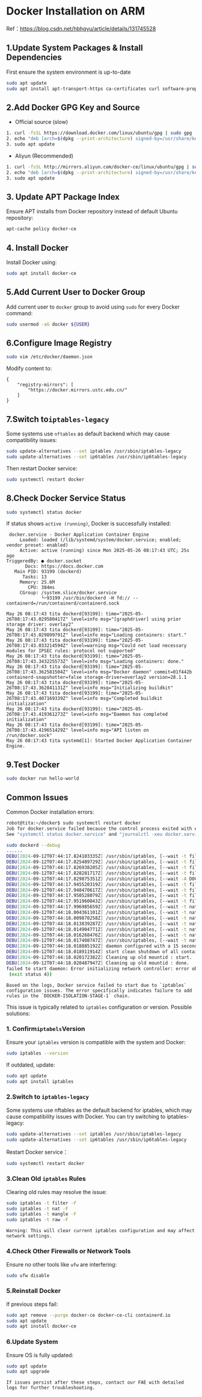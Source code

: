 # Docker Installation on ARM
<!-- ```{toctree}
:maxdepth: 1
:glob:
```
------ -->

Ref：https://blog.csdn.net/hbhgyu/article/details/131745528

## 1.Update System Packages & Install Dependencies
First ensure the system environment is up-to-date
```bash
sudo apt update
sudo apt install apt-transport-https ca-certificates curl software-properties-common
```

## 2.Add Docker GPG Key and Source
- Official source (slow)
```bash
1. curl -fsSL https://download.docker.com/linux/ubuntu/gpg | sudo gpg --dearmor -o /usr/share/keyrings/docker-archive-keyring.gpg
2. echo "deb [arch=$(dpkg --print-architecture) signed-by=/usr/share/keyrings/docker-archive-keyring.gpg] https://download.docker.com/linux/ubuntu $(lsb_release -cs) stable" | sudo tee /etc/apt/sources.list.d/docker.list > /dev/null
3. sudo apt update
```
- Aliyun (Recommended)
```bash
1. curl -fsSL http://mirrors.aliyun.com/docker-ce/linux/ubuntu/gpg | sudo gpg --dearmor -o /usr/share/keyrings/docker-archive-keyring.gpg
2. echo "deb [arch=$(dpkg --print-architecture) signed-by=/usr/share/keyrings/docker-archive-keyring.gpg] http://mirrors.aliyun.com/docker-ce/linux/ubuntu $(lsb_release -cs) stable" | sudo tee /etc/apt/sources.list.d/docker.list > /dev/null
3. sudo apt update
```
## 3. Update APT Package Index
Ensure APT installs from Docker repository instead of default Ubuntu repository:
```bash
apt-cache policy docker-ce
```

## 4. Install Docker
Install Docker using:
```bash
sudo apt install docker-ce
```
## 5.Add Current User to Docker Group
Add current user to `docker` group to avoid using `sudo` for every Docker command:
```bash
sudo usermod -aG docker ${USER}
```

## 6.Configure Image Registry
```bash
sudo vim /etc/docker/daemon.json
```
Modify content to:
```
{
    "registry-mirrors": [
        "https://docker.mirrors.ustc.edu.cn/"
    ]
}

```
## 7.Switch to`iptables-legacy`
Some systems use `nftables` as default backend which may cause compatibility issues:
```bash
sudo update-alternatives --set iptables /usr/sbin/iptables-legacy
sudo update-alternatives --set ip6tables /usr/sbin/ip6tables-legacy
```
Then restart Docker service:
```bash
sudo systemctl restart docker
```
## 8.Check Docker Service Status
```bash
sudo systemctl status docker
```
If status shows `active (running)`, Docker is successfully installed:
```
 docker.service - Docker Application Container Engine
     Loaded: loaded (/lib/systemd/system/docker.service; enabled; vendor preset: enabled)
     Active: active (running) since Mon 2025-05-26 08:17:43 UTC; 25s ago
TriggeredBy: ● docker.socket
       Docs: https://docs.docker.com
   Main PID: 93199 (dockerd)
      Tasks: 13
     Memory: 25.6M
        CPU: 384ms
     CGroup: /system.slice/docker.service
             └─93199 /usr/bin/dockerd -H fd:// --containerd=/run/containerd/containerd.sock

May 26 08:17:43 tita dockerd[93199]: time="2025-05-26T08:17:43.029580417Z" level=info msg="[graphdriver] using prior storage driver: overlay2"
May 26 08:17:43 tita dockerd[93199]: time="2025-05-26T08:17:43.029899791Z" level=info msg="Loading containers: start."
May 26 08:17:43 tita dockerd[93199]: time="2025-05-26T08:17:43.033214594Z" level=warning msg="Could not load necessary modules for IPSEC rules: protocol not supported"
May 26 08:17:43 tita dockerd[93199]: time="2025-05-26T08:17:43.343225573Z" level=info msg="Loading containers: done."
May 26 08:17:43 tita dockerd[93199]: time="2025-05-26T08:17:43.362581504Z" level=info msg="Docker daemon" commit=01f442b containerd-snapshotter=false storage-driver=overlay2 version=28.1.1
May 26 08:17:43 tita dockerd[93199]: time="2025-05-26T08:17:43.362841131Z" level=info msg="Initializing buildkit"
May 26 08:17:43 tita dockerd[93199]: time="2025-05-26T08:17:43.407169339Z" level=info msg="Completed buildkit initialization"
May 26 08:17:43 tita dockerd[93199]: time="2025-05-26T08:17:43.419361273Z" level=info msg="Daemon has completed initialization"
May 26 08:17:43 tita dockerd[93199]: time="2025-05-26T08:17:43.419651429Z" level=info msg="API listen on /run/docker.sock"
May 26 08:17:43 tita systemd[1]: Started Docker Application Container Engine.

```
## 9.Test Docker
```bash
sudo docker run hello-world
```
## Common Issues
Common Docker installation errors:
```bash
robot@tita:~/docker$ sudo systemctl restart docker
Job for docker.service failed because the control process exited with error code.
See "systemctl status docker.service" and "journalctl -xeu docker.service" for details.
```
```bash
sudo dockerd --debug
......
DEBU[2024-09-12T07:44:17.824103335Z] /usr/sbin/iptables, [--wait -t filter -N DOCKER-ISOLATION-STAGE-1] 
DEBU[2024-09-12T07:44:17.825489729Z] /usr/sbin/iptables, [--wait -t filter -n -L DOCKER-ISOLATION-STAGE-2] 
DEBU[2024-09-12T07:44:17.826938205Z] /usr/sbin/iptables, [--wait -t filter -N DOCKER-ISOLATION-STAGE-2] 
DEBU[2024-09-12T07:44:17.828281717Z] /usr/sbin/iptables, [--wait -t filter -C DOCKER-ISOLATION-STAGE-1 -j RETURN] 
DEBU[2024-09-12T07:44:17.829875351Z] /usr/sbin/iptables, [--wait -A DOCKER-ISOLATION-STAGE-1 -j RETURN] 
DEBU[2024-09-12T07:44:17.945520319Z] /usr/sbin/iptables, [--wait -t filter -F DOCKER-ISOLATION-STAGE-2] 
DEBU[2024-09-12T07:44:17.948470617Z] /usr/sbin/iptables, [--wait -t filter -X DOCKER-ISOLATION-STAGE-2] 
DEBU[2024-09-12T07:44:17.950528079Z] /usr/sbin/iptables, [--wait -t filter -F DOCKER-ISOLATION-STAGE-1] 
DEBU[2024-09-12T07:44:17.951960043Z] /usr/sbin/iptables, [--wait -t filter -X DOCKER-ISOLATION-STAGE-1] 
DEBU[2024-09-12T07:44:17.996985659Z] /usr/sbin/iptables, [--wait -t nat -D PREROUTING -m addrtype --dst-type LOCAL -j DOCKER] 
DEBU[2024-09-12T07:44:18.004361101Z] /usr/sbin/iptables, [--wait -t nat -D OUTPUT -m addrtype --dst-type LOCAL ! --dst 127.0.0.0/8 -j DOCKER] 
DEBU[2024-09-12T07:44:18.009870258Z] /usr/sbin/iptables, [--wait -t nat -D OUTPUT -m addrtype --dst-type LOCAL -j DOCKER] 
DEBU[2024-09-12T07:44:18.013839287Z] /usr/sbin/iptables, [--wait -t nat -D PREROUTING] 
DEBU[2024-09-12T07:44:18.014904771Z] /usr/sbin/iptables, [--wait -t nat -D OUTPUT] 
DEBU[2024-09-12T07:44:18.016268476Z] /usr/sbin/iptables, [--wait -t nat -F DOCKER] 
DEBU[2024-09-12T07:44:18.017408747Z] /usr/sbin/iptables, [--wait -t nat -X DOCKER] 
DEBU[2024-09-12T07:44:18.018885192Z] daemon configured with a 15 seconds minimum shutdown timeout 
DEBU[2024-09-12T07:44:18.018911914Z] start clean shutdown of all containers with a 15 seconds timeout... 
DEBU[2024-09-12T07:44:18.020172382Z] Cleaning up old mountid : start.             
DEBU[2024-09-12T07:44:18.020487947Z] Cleaning up old mountid : done.              
failed to start daemon: Error initializing network controller: error obtaining controller instance: failed to register "bridge" driver: unable to add return rule in DOCKER-ISOLATION-STAGE-1 chain:  (iptables failed: iptables --wait -A DOCKER-ISOLATION-STAGE-1 -j RETURN: iptables v1.8.7 (nf_tables):  RULE_APPEND failed (No such file or directory): rule in chain DOCKER-ISOLATION-STAGE-1
 (exit status 4))

```
```{note}
Based on the logs, Docker service failed to start due to `iptables` configuration issues. The error specifically indicates failure to add rules in the `DOCKER-ISOLATION-STAGE-1` chain.
```
This issue is typically related to `iptables` configuration or version. Possible solutions:
### 1. Confirm`iptabels`Version
Ensure your `iptables` version is compatible with the system and Docker:
```bash
sudo iptables --version
```
If outdated, update:
```bash
sudo apt update
sudo apt install iptables
```
### 2.Switch to `iptables-legacy`
Some systems use nftables as the default backend for iptables, which may cause compatibility issues with Docker. You can try switching to iptables-legacy:
```bash
sudo update-alternatives --set iptables /usr/sbin/iptables-legacy
sudo update-alternatives --set ip6tables /usr/sbin/ip6tables-legacy
```
Restart Docker service：
```bash
sudo systemctl restart docker
```
### 3.Clean Old `iptables` Rules
Clearing old rules may resolve the issue:
```bash
sudo iptables -t filter -F
sudo iptables -t nat -F
sudo iptables -t mangle -F
sudo iptables -t raw -F
```
```{note}
Warning: This will clear current iptables configuration and may affect network settings.
```
### 4.Check Other Firewalls or Network Tools
Ensure no other tools like `ufw` are interfering:
```bash
sudo ufw disable
```
### 5.Reinstall Docker
If previous steps fail:
```bash
sudo apt remove --purge docker-ce docker-ce-cli containerd.io
sudo apt update
sudo apt install docker-ce
```
### 6.Update System
Ensure OS is fully updated:
```bash
sudo apt update
sudo apt upgrade
```
```{note}
If issues persist after these steps, contact our FAE with detailed logs for further troubleshooting.
```
